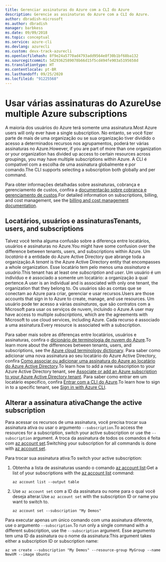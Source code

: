 ```yaml
---
title: Gerenciar assinaturas do Azure com a CLI do Azure
description: Gerencie as assinaturas do Azure com a CLI do Azure.
author: dbradish-microsoft
ms.author: dbradish
manager: barbkess
ms.date: 09/09/2018
ms.topic: conceptual
ms.service: azure-cli
ms.devlang: azurecli
ms.custom: devx-track-azurecli
ms.openlocfilehash: 8f9e24a5770ad4793add9564e8f30b1bf68ba132
ms.sourcegitcommit: 5d29362589078b66d15f5cd494fe903a5195658d
ms.translationtype: HT
ms.contentlocale: pt-BR
ms.lasthandoff: 09/25/2020
ms.locfileid: "91225568"
---
```

# <a name="use-multiple-azure-subscriptions"></a><span data-ttu-id="957dc-103">Usar várias assinaturas do Azure</span><span class="sxs-lookup"><span data-stu-id="957dc-103">Use multiple Azure subscriptions</span></span>

<span data-ttu-id="957dc-104">A maioria dos usuários do Azure terá somente uma assinatura.</span><span class="sxs-lookup"><span data-stu-id="957dc-104">Most Azure users will only ever have a single subscription.</span></span> <span data-ttu-id="957dc-105">No entanto, se você fizer parte de mais de uma organização ou se sua organização tiver dividido o acesso a determinados recursos nos agrupamentos, poderá ter várias assinaturas no Azure.</span><span class="sxs-lookup"><span data-stu-id="957dc-105">However, if you are part of more than one organization or your organization has divided up access to certain resources across groupings, you may have multiple subscriptions within Azure.</span></span> <span data-ttu-id="957dc-106">A CLI é compatível com a escolha de uma assinatura globalmente e por comando.</span><span class="sxs-lookup"><span data-stu-id="957dc-106">The CLI supports selecting a subscription both globally and per command.</span></span>

<span data-ttu-id="957dc-107">Para obter informações detalhadas sobre assinaturas, cobrança e gerenciamento de custos, confira a [documentação sobre cobrança e gerenciamento de custos](/azure/billing/).</span><span class="sxs-lookup"><span data-stu-id="957dc-107">For detailed information on subscriptions, billing, and cost management, see the [billing and cost management documentation](/azure/billing/).</span></span>

## <a name="tenants-users-and-subscriptions"></a><span data-ttu-id="957dc-108">Locatários, usuários e assinaturas</span><span class="sxs-lookup"><span data-stu-id="957dc-108">Tenants, users, and subscriptions</span></span>

<span data-ttu-id="957dc-109">Talvez você tenha alguma confusão sobre a diferença entre locatários, usuários e assinaturas no Azure.</span><span class="sxs-lookup"><span data-stu-id="957dc-109">You might have some confusion over the difference between tenants, users, and subscriptions within Azure.</span></span> <span data-ttu-id="957dc-110">Um _locatário_ é a entidade do Azure Active Directory que abrange toda a organização.</span><span class="sxs-lookup"><span data-stu-id="957dc-110">A _tenant_ is the Azure Active Directory entity that encompasses a whole organization.</span></span> <span data-ttu-id="957dc-111">Esse locatário tem pelo menos uma _assinatura_ e _usuário_.</span><span class="sxs-lookup"><span data-stu-id="957dc-111">This tenant has at least one _subscription_ and _user_.</span></span> <span data-ttu-id="957dc-112">Um usuário é um indivíduo e é associado a somente um locatário: a organização à qual pertence.</span><span class="sxs-lookup"><span data-stu-id="957dc-112">A user is an individual and is associated with only one tenant, the organization that they belong to.</span></span> <span data-ttu-id="957dc-113">Os usuários são as contas que se conectam ao Azure para criar, gerenciar e usar recursos.</span><span class="sxs-lookup"><span data-stu-id="957dc-113">Users are those accounts that sign in to Azure to create, manage, and use resources.</span></span>
<span data-ttu-id="957dc-114">Um usuário pode ter acesso a várias _assinaturas_, que são contratos com a Microsoft para usar os serviços de nuvem, incluindo o Azure.</span><span class="sxs-lookup"><span data-stu-id="957dc-114">A user may have access to multiple _subscriptions_, which are the agreements with Microsoft to use cloud services, including Azure.</span></span> <span data-ttu-id="957dc-115">Cada recurso é associado a uma assinatura.</span><span class="sxs-lookup"><span data-stu-id="957dc-115">Every resource is associated with a subscription.</span></span>

<span data-ttu-id="957dc-116">Para saber mais sobre as diferenças entre locatários, usuários e assinaturas, confira o [dicionário de terminologia de nuvem do Azure](/azure/azure-glossary-cloud-terminology).</span><span class="sxs-lookup"><span data-stu-id="957dc-116">To learn more about the differences between tenants, users, and subscriptions, see the [Azure cloud terminology dictionary](/azure/azure-glossary-cloud-terminology).</span></span>  <span data-ttu-id="957dc-117">Para saber como adicionar uma nova assinatura ao seu locatário do Azure Active Directory, confira [Como associar ou adicionar uma assinatura do Azure ao locatário do Azure Active Directory](/azure/active-directory/active-directory-how-subscriptions-associated-directory).</span><span class="sxs-lookup"><span data-stu-id="957dc-117">To learn how to add a new subscription to your Azure Active Directory tenant, see [Associate or add an Azure subscription to your Azure Active Directory tenant](/azure/active-directory/active-directory-how-subscriptions-associated-directory).</span></span>
<span data-ttu-id="957dc-118">Para saber como entrar em um locatário específico, confira [Entrar com a CLI do Azure](./authenticate-azure-cli.md).</span><span class="sxs-lookup"><span data-stu-id="957dc-118">To learn how to sign in to a specific tenant, see [Sign in with Azure CLI](./authenticate-azure-cli.md).</span></span>

## <a name="change-the-active-subscription"></a><span data-ttu-id="957dc-119">Alterar a assinatura ativa</span><span class="sxs-lookup"><span data-stu-id="957dc-119">Change the active subscription</span></span>

<span data-ttu-id="957dc-120">Para acessar os recursos de uma assinatura, você precisa trocar sua assinatura ativa ou usar o argumento `--subscription`.</span><span class="sxs-lookup"><span data-stu-id="957dc-120">To access the resources for a subscription, switch your active subscription or use the `--subscription` argument.</span></span> <span data-ttu-id="957dc-121">A troca da assinatura de todos os comandos é feita com [az account set](/cli/azure/account#az-account-set).</span><span class="sxs-lookup"><span data-stu-id="957dc-121">Switching your subscription for all commands is done with [az account set](/cli/azure/account#az-account-set).</span></span>

<span data-ttu-id="957dc-122">Para trocar sua assinatura ativa:</span><span class="sxs-lookup"><span data-stu-id="957dc-122">To switch your active subscription:</span></span>

1. <span data-ttu-id="957dc-123">Obtenha a lista de assinaturas usando o comando [az account list](/cli/azure/account#az-account-list):</span><span class="sxs-lookup"><span data-stu-id="957dc-123">Get a list of your subscriptions with the [az account list](/cli/azure/account#az-account-list) command:</span></span>

    ```azurecli-interactive
    az account list --output table
    ```
2. <span data-ttu-id="957dc-124">Use `az account set` com a ID da assinatura ou nome para o qual você deseja alterar.</span><span class="sxs-lookup"><span data-stu-id="957dc-124">Use `az account set` with the subscription ID or name you want to switch to.</span></span>

    ```azurecli-interactive
    az account set --subscription "My Demos"
    ```

<span data-ttu-id="957dc-125">Para executar apenas um único comando com uma assinatura diferente, use o argumento `--subscription`.</span><span class="sxs-lookup"><span data-stu-id="957dc-125">To run only a single command with a different subscription, use the `--subscription` argument.</span></span> <span data-ttu-id="957dc-126">Esse argumento tem uma ID da assinatura ou o nome da assinatura:</span><span class="sxs-lookup"><span data-stu-id="957dc-126">This argument takes either a subscription ID or subscription name:</span></span>

```azurecli-interactive
az vm create --subscription "My Demos" --resource-group MyGroup --name NewVM --image Ubuntu
```